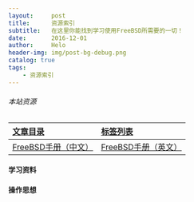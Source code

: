 ```yaml
---
layout:     post
title:      资源索引
subtitle:   在这里你能找到学习使用FreeBSD所需要的一切！
date:       2016-12-01
author:     Helo
header-img: img/post-bg-debug.png
catalog: true
tags:
    - 资源索引
---
```


###### 本站资源
[文章目录](https://chinafreebsd.org/tags/)  |  [标签列表](https://chinafreebsd.org/tags/)|
:-  |  :-
[FreeBSD手册（中文）](https://chinafreebsd.org/tags/)  |  [FreeBSD手册（英文）](https://chinafreebsd.org/tags/)|


#### 学习资料

#### 操作思想

